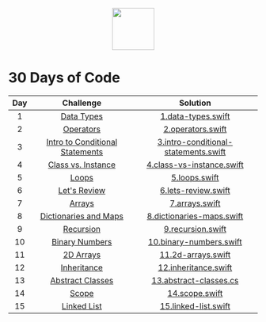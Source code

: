 <p align="center">
   <a align="center" href="https://www.hackerrank.com/karlos_dev416">
       <img height=85 src="https://d3keuzeb2crhkn.cloudfront.net/hackerrank/assets/styleguide/logo_wordmark-f5c5eb61ab0a154c3ed9eda24d0b9e31.svg">
   </a>
<p/>

# 30 Days of Code

| Day |Challenge|Solution|
|:---:|:---:|:---:|
|  1  | [Data Types](https://www.hackerrank.com/challenges/30-data-types/problem) | [1.data-types.swift](https://github.com/karlosDev416/hackerrank-solutions/blob/master/30-days-of-code/1.data-types.playground/Contents.swift) 
|  2  | [Operators](https://www.hackerrank.com/challenges/30-operators/problem) | [2.operators.swift](https://github.com/karlosDev416/hackerrank-solutions/blob/master/30-days-of-code/2.operators.playground/Contents.swift)
|  3  | [Intro to Conditional Statements](https://www.hackerrank.com/challenges/30-conditional-statements/problem) | [3.intro-conditional-statements.swift](https://github.com/karlosDev416/hackerrank-solutions/blob/master/30-days-of-code/3.intro-conditional-statements.playground/Contents.swift)
|  4  | [Class vs. Instance](https://www.hackerrank.com/challenges/30-class-vs-instance/problem) | [4.class-vs-instance.swift](https://github.com/karlosDev416/hackerrank-solutions/blob/master/30-days-of-code/4.class-vs-instance.playground/Contents.swift)
|  5  | [Loops](https://www.hackerrank.com/challenges/30-loops/problem) | [5.loops.swift](https://github.com/karlosDev416/hackerrank-solutions/blob/master/30-days-of-code/5.loops.playground/Contents.swift)
|  6  | [Let's Review](https://www.hackerrank.com/challenges/30-review-loop/problem) | [6.lets-review.swift](https://github.com/karlosDev416/hackerrank-solutions/blob/master/30-days-of-code/6.lets-review.playground/Contents.swift)
|  7  | [Arrays](https://www.hackerrank.com/challenges/30-arrays/problem) | [7.arrays.swift](https://github.com/karlosDev416/hackerrank-solutions/blob/master/30-days-of-code/7.arrays.playground/Contents.swift)
|  8  | [Dictionaries and Maps](https://www.hackerrank.com/challenges/30-dictionaries-and-maps/problem) | [8.dictionaries-maps.swift](https://github.com/karlosDev416/hackerrank-solutions/blob/master/30-days-of-code/8.dictionaries-maps%20%20.playground/Contents.swift)
|  9  | [Recursion](https://www.hackerrank.com/challenges/30-recursion/problem) | [9.recursion.swift](https://github.com/karlosDev416/hackerrank-solutions/blob/master/30-days-of-code/9.recursion.playground/Contents.swift) 
|  10  | [Binary Numbers](https://www.hackerrank.com/challenges/30-binary-numbers/problem) | [10.binary-numbers.swift](https://github.com/karlosDev416/hackerrank-solutions/blob/master/30-days-of-code/10.binary-numbers.playground/Contents.swift) 
|  11  | [2D Arrays](https://www.hackerrank.com/challenges/30-2d-arrays/problem) | [11.2d-arrays.swift](https://github.com/karlosDev416/hackerrank-solutions/blob/master/30-days-of-code/11.2d-arrays.playground/Contents.swift)
|  12  | [Inheritance](https://www.hackerrank.com/challenges/30-inheritance/problem) | [12.inheritance.swift](https://github.com/karlosDev416/hackerrank-solutions/blob/master/30-days-of-code/12.Inheritance.playground/Contents.swift)
|  13  | [Abstract Classes](https://www.hackerrank.com/challenges/30-abstract-classes/problem) | [13.abstract-classes.cs](https://github.com/karlosDev416/hackerrank-solutions/blob/master/30-days-of-code/13.abstract-classes.cs) |
|  14  | [Scope](https://www.hackerrank.com/challenges/30-scope/problem) | [14.scope.swift](https://github.com/karlosDev416/hackerrank-solutions/blob/master/30-days-of-code/14.scope.playground/Contents.swift)
|  15  | [Linked List](https://www.hackerrank.com/challenges/30-linked-list/problem) | [15.linked-list.swift](https://github.com/karlosDev416/hackerrank-solutions/blob/master/30-days-of-code/15.linked-list.playground/Contents.swift) |




